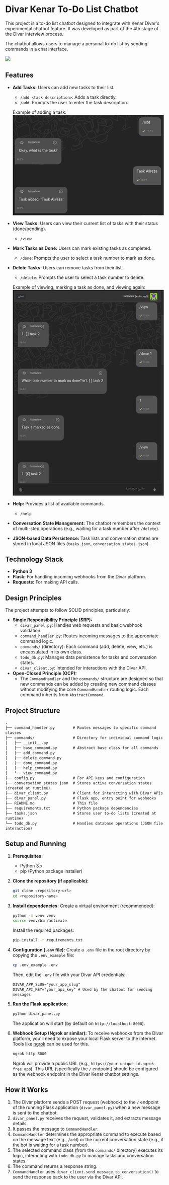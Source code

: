 # Divar Kenar To-Do List Chatbot

This project is a to-do list chatbot designed to integrate with Kenar Divar's experimental chatbot feature. It was developed as part of the 4th stage of the Divar interview process.

The chatbot allows users to manage a personal to-do list by sending commands in a chat interface.

![](https://api2.zoomit.ir/media/divar-6595223c494c1ffd7082c70a?w=1920&q=80)

## Features

*   **Add Tasks:** Users can add new tasks to their list.
    *   `/add <task description>`: Adds a task directly.
    *   `/add`: Prompts the user to enter the task description.

    Example of adding a task:
    ![Adding a task example](screenshots/add_task_example.png)

*   **View Tasks:** Users can view their current list of tasks with their status (done/pending).
    *   `/view`
*   **Mark Tasks as Done:** Users can mark existing tasks as completed.
    *   `/done`: Prompts the user to select a task number to mark as done.
*   **Delete Tasks:** Users can remove tasks from their list.
    *   `/delete`: Prompts the user to select a task number to delete.

    Example of viewing, marking a task as done, and viewing again:
    ![Task lifecycle example](screenshots/task_lifecycle_example.png)

*   **Help:** Provides a list of available commands.
    *   `/help`
*   **Conversation State Management:** The chatbot remembers the context of multi-step operations (e.g., waiting for a task number after `/delete`).
*   **JSON-based Data Persistence:** Task lists and conversation states are stored in local JSON files (`tasks.json`, `conversation_states.json`).

## Technology Stack

*   **Python 3**
*   **Flask:** For handling incoming webhooks from the Divar platform.
*   **Requests:** For making API calls.

## Design Principles

The project attempts to follow SOLID principles, particularly:
*   **Single Responsibility Principle (SRP):**
    *   `divar_panel.py`: Handles web requests and basic webhook validation.
    *   `command_handler.py`: Routes incoming messages to the appropriate command logic.
    *   `commands/` (directory): Each command (add, delete, view, etc.) is encapsulated in its own class.
    *   `todo_db.py`: Manages data persistence for tasks and conversation states.
    *   `divar_client.py`: Intended for interactions with the Divar API.
*   **Open-Closed Principle (OCP):**
    *   The `CommandHandler` and the `commands/` structure are designed so that new commands can be added by creating new command classes without modifying the core `CommandHandler` routing logic. Each command inherits from `AbstractCommand`.

## Project Structure

```
.
├── command_handler.py        # Routes messages to specific command classes
├── commands/                 # Directory for individual command logic
│   ├── __init__.py
│   ├── base_command.py       # Abstract base class for all commands
│   ├── add_command.py
│   ├── delete_command.py
│   ├── done_command.py
│   ├── help_command.py
│   └── view_command.py
├── config.py                 # For API keys and configuration
├── conversation_states.json  # Stores active conversation states (created at runtime)
├── divar_client.py           # Client for interacting with Divar APIs
├── divar_panel.py            # Flask app, entry point for webhooks
├── README.md                 # This file
├── requirements.txt          # Python package dependencies
├── tasks.json                # Stores user to-do lists (created at runtime)
└── todo_db.py                # Handles database operations (JSON file interaction)
```

## Setup and Running

1.  **Prerequisites:**
    *   Python 3.x
    *   pip (Python package installer)

2.  **Clone the repository (if applicable):**
    ```bash
    git clone <repository-url>
    cd <repository-name>
    ```

3.  **Install dependencies:**
    Create a virtual environment (recommended):
    ```bash
    python -m venv venv
    source venv/bin/activate
    ```
    Install the required packages:
    ```bash
    pip install -r requirements.txt
    ```

4.  **Configuration (`.env` file):**
    Create a `.env` file in the root directory by copying the `.env_example` file:
    ```bash
    cp .env_example .env
    ```
    Then, edit the `.env` file with your Divar API credentials:
    ```env
    DIVAR_APP_SLUG="your_app_slug"
    DIVAR_API_KEY="your_api_key" # Used by the chatbot for sending messages
    ```

5.  **Run the Flask application:**
    ```bash
    python divar_panel.py
    ```
    The application will start (by default on `http://localhost:8000`).

6.  **Webhook Setup (Ngrok or similar):**
    To receive webhooks from the Divar platform, you'll need to expose your local Flask server to the internet. Tools like [ngrok](https://ngrok.com/) can be used for this.
    ```bash
    ngrok http 8000
    ```
    Ngrok will provide a public URL (e.g., `https://your-unique-id.ngrok-free.app`). This URL (specifically the `/` endpoint) should be configured as the webhook endpoint in the Divar Kenar chatbot settings.

## How it Works

1.  The Divar platform sends a POST request (webhook) to the `/` endpoint of the running Flask application (`divar_panel.py`) when a new message is sent to the chatbot.
2.  `divar_panel.py` receives the request, validates it, and extracts message details.
3.  It passes the message to `CommandHandler`.
4.  `CommandHandler` determines the appropriate command to execute based on the message text (e.g., `/add`) or the current conversation state (e.g., if the bot is waiting for a task number).
5.  The selected command class (from the `commands/` directory) executes its logic, interacting with `todo_db.py` to manage tasks and conversation states.
6.  The command returns a response string.
7.  `CommandHandler` uses `divar_client.send_message_to_conversation()` to send the response back to the user via the Divar API.
